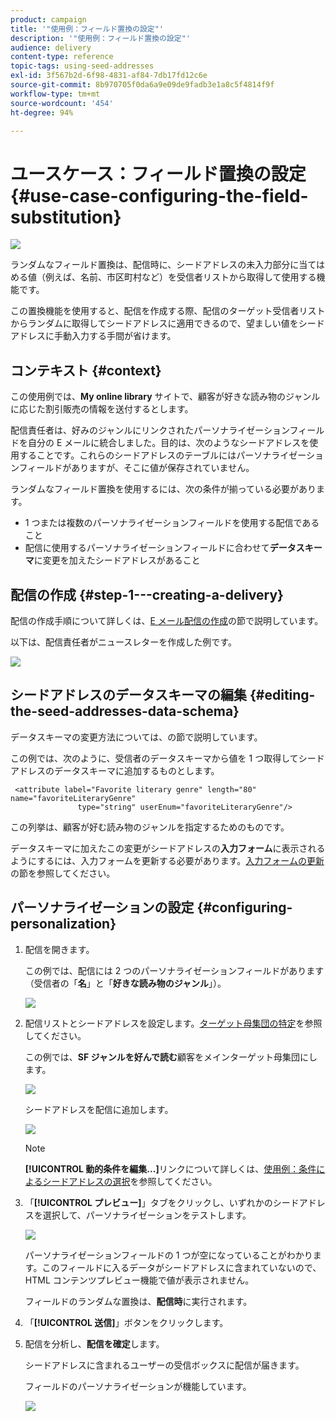 ```yaml
---
product: campaign
title: '"使用例：フィールド置換の設定"'
description: '"使用例：フィールド置換の設定"'
audience: delivery
content-type: reference
topic-tags: using-seed-addresses
exl-id: 3f567b2d-6f98-4831-af84-7db17fd12c6e
source-git-commit: 8b970705f0da6a9e09de9fadb3e1a8c5f4814f9f
workflow-type: tm+mt
source-wordcount: '454'
ht-degree: 94%

---
```


# ユースケース：フィールド置換の設定{#use-case-configuring-the-field-substitution}

![](../../assets/common.svg)

ランダムなフィールド置換は、配信時に、シードアドレスの未入力部分に当てはめる値（例えば、名前、市区町村など）を受信者リストから取得して使用する機能です。

この置換機能を使用すると、配信を作成する際、配信のターゲット受信者リストからランダムに取得してシードアドレスに適用できるので、望ましい値をシードアドレスに手動入力する手間が省けます。

## コンテキスト {#context}

この使用例では、**My online library** サイトで、顧客が好きな読み物のジャンルに応じた割引販売の情報を送付するとします。

配信責任者は、好みのジャンルにリンクされたパーソナライゼーションフィールドを自分の E メールに統合しました。目的は、次のようなシードアドレスを使用することです。これらのシードアドレスのテーブルにはパーソナライゼーションフィールドがありますが、そこに値が保存されていません。

ランダムなフィールド置換を使用するには、次の条件が揃っている必要があります。

* 1 つまたは複数のパーソナライゼーションフィールドを使用する配信であること
* 配信に使用するパーソナライゼーションフィールドに合わせて&#x200B;**データスキーマ**&#x200B;に変更を加えたシードアドレスがあること

## 配信の作成 {#step-1---creating-a-delivery}

配信の作成手順について詳しくは、[E メール配信の作成](creating-an-email-delivery.md)の節で説明しています。

以下は、配信責任者がニュースレターを作成した例です。

![](assets/dlv_seeds_usecase_24.png)

## シードアドレスのデータスキーマの編集 {#editing-the-seed-addresses-data-schema}

データスキーマの変更方法については、の節で説明しています。

この例では、次のように、受信者のデータスキーマから値を 1 つ取得してシードアドレスのデータスキーマに追加するものとします。

```
 <attribute label="Favorite literary genre" length="80" name="favoriteLiteraryGenre"
               type="string" userEnum="favoriteLiteraryGenre"/>
```

この列挙は、顧客が好む読み物のジャンルを指定するためのものです。

データスキーマに加えたこの変更がシードアドレスの&#x200B;**入力フォーム**&#x200B;に表示されるようにするには、入力フォームを更新する必要があります。[入力フォームの更新](use-case--selecting-seed-addresses-on-criteria.md#updating-the-input-form)の節を参照してください。

## パーソナライゼーションの設定 {#configuring-personalization}

1. 配信を開きます。

   この例では、配信には 2 つのパーソナライゼーションフィールドがあります（受信者の「**名**」と「**好きな読み物のジャンル**」）。

   ![](assets/dlv_seeds_usecase_25.png)

1. 配信リストとシードアドレスを設定します。[ターゲット母集団の特定](steps-defining-the-target-population.md)を参照してください。

   この例では、**SF ジャンルを好んで読む**&#x200B;顧客をメインターゲット母集団にします。

   ![](assets/dlv_seeds_usecase_26.png)

   シードアドレスを配信に追加します。

   ![](assets/dlv_seeds_usecase_27.png)

   >[!NOTE]
   >
   >**[!UICONTROL 動的条件を編集...]**&#x200B;リンクについて詳しくは、[使用例：条件によるシードアドレスの選択](use-case--selecting-seed-addresses-on-criteria.md)を参照してください。

1. 「**[!UICONTROL プレビュー]**」タブをクリックし、いずれかのシードアドレスを選択して、パーソナライゼーションをテストします。

   ![](assets/dlv_seeds_usecase_28.png)

   パーソナライゼーションフィールドの 1 つが空になっていることがわかります。このフィールドに入るデータがシードアドレスに含まれていないので、HTML コンテンツプレビュー機能で値が表示されません。

   フィールドのランダムな置換は、**配信時**&#x200B;に実行されます。

1. 「**[!UICONTROL 送信]**」ボタンをクリックします。
1. 配信を分析し、**配信を確定**&#x200B;します。

   シードアドレスに含まれるユーザーの受信ボックスに配信が届きます。

   フィールドのパーソナライゼーションが機能しています。

   ![](assets/dlv_seeds_usecase_08.png)
